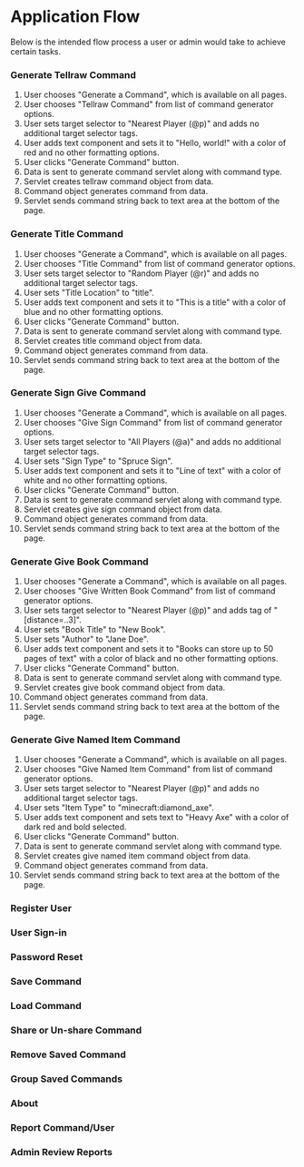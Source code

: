 # Application Flow

Below is the intended flow process a user or admin would take to achieve certain tasks.

### Generate Tellraw Command

1. User chooses "Generate a Command", which is available on all pages.
1. User chooses "Tellraw Command" from list of command generator options.
1. User sets target selector to "Nearest Player (@p)" and adds no additional target selector tags.
1. User adds text component and sets it to "Hello, world!" with a color of red and no other formatting options.
1. User clicks "Generate Command" button.
1. Data is sent to generate command servlet along with command type.
1. Servlet creates tellraw command object from data.
1. Command object generates command from data.
1. Servlet sends command string back to text area at the bottom of the page.

### Generate Title Command

1. User chooses "Generate a Command", which is available on all pages.
1. User chooses "Title Command" from list of command generator options.
1. User sets target selector to "Random Player (@r)" and adds no additional target selector tags.
1. User sets "Title Location" to "title".
1. User adds text component and sets it to "This is a title" with a color of blue and no other formatting options.
1. User clicks "Generate Command" button.
1. Data is sent to generate command servlet along with command type.
1. Servlet creates title command object from data.
1. Command object generates command from data.
1. Servlet sends command string back to text area at the bottom of the page.

### Generate Sign Give Command

1. User chooses "Generate a Command", which is available on all pages.
1. User chooses "Give Sign Command" from list of command generator options.
1. User sets target selector to "All Players (@a)" and adds no additional target selector tags.
1. User sets "Sign Type" to "Spruce Sign".
1. User adds text component and sets it to "Line of text" with a color of white and no other formatting options.
1. User clicks "Generate Command" button.
1. Data is sent to generate command servlet along with command type.
1. Servlet creates give sign command object from data.
1. Command object generates command from data.
1. Servlet sends command string back to text area at the bottom of the page.

### Generate Give Book Command

1. User chooses "Generate a Command", which is available on all pages.
1. User chooses "Give Written Book Command" from list of command generator options.
1. User sets target selector to "Nearest Player (@p)" and adds tag of "[distance=..3]".
1. User sets "Book Title" to "New Book".
1. User sets "Author" to "Jane Doe".
1. User adds text component and sets it to "Books can store up to 50 pages of text" with a color of black and no other formatting options.
1. User clicks "Generate Command" button.
1. Data is sent to generate command servlet along with command type.
1. Servlet creates give book command object from data.
1. Command object generates command from data.
1. Servlet sends command string back to text area at the bottom of the page.

### Generate Give Named Item Command

1. User chooses "Generate a Command", which is available on all pages.
1. User chooses "Give Named Item Command" from list of command generator options.
1. User sets target selector to "Nearest Player (@p)" and adds no additional target selector tags.
1. User sets "Item Type" to "minecraft:diamond_axe".
1. User adds text component and sets text to "Heavy Axe" with a color of dark red and bold selected.
1. User clicks "Generate Command" button.
1. Data is sent to generate command servlet along with command type.
1. Servlet creates give named item command object from data.
1. Command object generates command from data.
1. Servlet sends command string back to text area at the bottom of the page.

### Register User



### User Sign-in



### Password Reset



### Save Command



### Load Command



### Share or Un-share Command



### Remove Saved Command



### Group Saved Commands



### About



### Report Command/User



### Admin Review Reports


